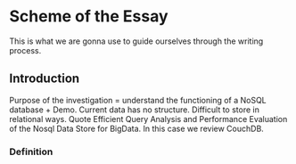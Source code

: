 # Scheme of the Essay

This is what we are gonna use to guide ourselves through the writing process. 

## Introduction 

Purpose of the investigation = understand the functioning of a NoSQL database + Demo. Current data has no structure. Difficult to store in relational ways. Quote Efficient Query Analysis and Performance Evaluation of the Nosql Data Store for BigData. In this case we review CouchDB.

### Definition

